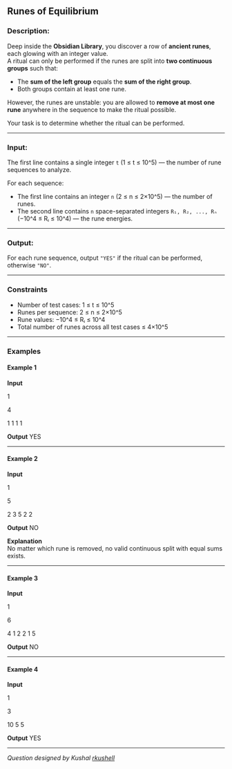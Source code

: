 ## Runes of Equilibrium

### Description:
Deep inside the **Obsidian Library**, you discover a row of **ancient runes**, each glowing with an integer value.  
A ritual can only be performed if the runes are split into **two continuous groups** such that:  

- The **sum of the left group** equals the **sum of the right group**.  
- Both groups contain at least one rune.  

However, the runes are unstable: you are allowed to **remove at most one rune** anywhere in the sequence to make the ritual possible.  

Your task is to determine whether the ritual can be performed.  

---

### Input:
The first line contains a single integer `t` (1 ≤ t ≤ 10^5) — the number of rune sequences to analyze.  

For each sequence:  
- The first line contains an integer `n` (2 ≤ n ≤ 2×10^5) — the number of runes.  
- The second line contains `n` space-separated integers `R₁, R₂, ..., Rₙ` (−10^4 ≤ Rᵢ ≤ 10^4) — the rune energies.  

---

### Output:
For each rune sequence, output `"YES"` if the ritual can be performed, otherwise `"NO"`.  

---

### Constraints
- Number of test cases: 1 ≤ t ≤ 10^5  
- Runes per sequence: 2 ≤ n ≤ 2×10^5  
- Rune values: −10^4 ≤ Rᵢ ≤ 10^4  
- Total number of runes across all test cases ≤ 4×10^5  

---

### Examples

#### Example 1
**Input**

1

4

1 1 1 1

**Output**
YES

---

#### Example 2
**Input**

1

5

2 3 5 2 2

**Output**
NO


**Explanation**  
No matter which rune is removed, no valid continuous split with equal sums exists.  

---

#### Example 3
**Input**

1

6

4 1 2 2 1 5

**Output**
NO

---

#### Example 4
**Input**

1

3

10 5 5

**Output**
YES

---

*Question designed by Kushal [rkushell](https://github.com/rkushell)*
